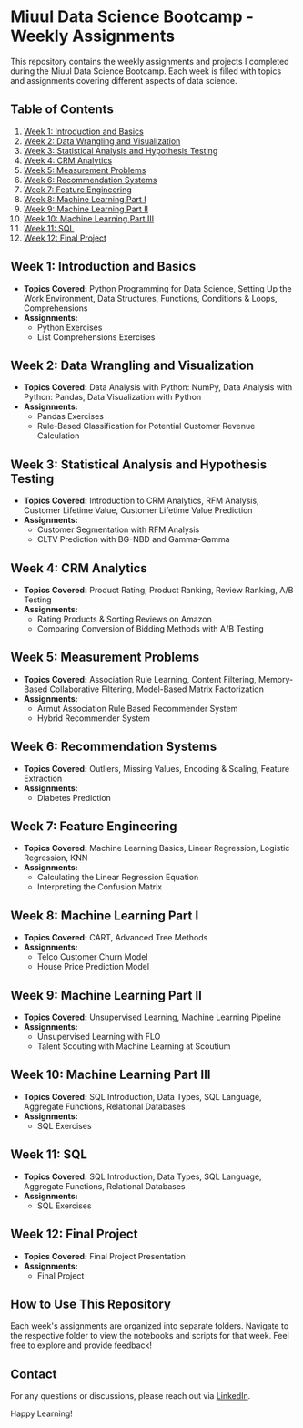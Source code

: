 # Miuul Data Science Bootcamp - Weekly Assignments

This repository contains the weekly assignments and projects I completed during the Miuul Data Science Bootcamp. Each week is filled with topics and assignments covering different aspects of data science.

## Table of Contents
1. [Week 1: Introduction and Basics](#week-1-introduction-and-basics)
2. [Week 2: Data Wrangling and Visualization](#week-2-data-wrangling-and-visualization)
3. [Week 3: Statistical Analysis and Hypothesis Testing](#week-3-statistical-analysis-and-hypothesis-testing)
4. [Week 4: CRM Analytics](#week-4-crm-analytics)
5. [Week 5: Measurement Problems](#week-5-measurement-problems)
6. [Week 6: Recommendation Systems](#week-6-recommendation-systems)
7. [Week 7: Feature Engineering](#week-7-feature-engineering)
8. [Week 8: Machine Learning Part I](#week-8-machine-learning-part-i)
9. [Week 9: Machine Learning Part II](#week-9-machine-learning-part-ii)
10. [Week 10: Machine Learning Part III](#week-10-machine-learning-part-iii)
11. [Week 11: SQL](#week-11-sql)
12. [Week 12: Final Project](#week-12-final-project)

## Week 1: Introduction and Basics
- **Topics Covered:** Python Programming for Data Science, Setting Up the Work Environment, Data Structures, Functions, Conditions & Loops, Comprehensions
- **Assignments:**
  - Python Exercises
  - List Comprehensions Exercises

## Week 2: Data Wrangling and Visualization
- **Topics Covered:** Data Analysis with Python: NumPy, Data Analysis with Python: Pandas, Data Visualization with Python
- **Assignments:**
  - Pandas Exercises
  - Rule-Based Classification for Potential Customer Revenue Calculation

## Week 3: Statistical Analysis and Hypothesis Testing
- **Topics Covered:** Introduction to CRM Analytics, RFM Analysis, Customer Lifetime Value, Customer Lifetime Value Prediction
- **Assignments:**
  - Customer Segmentation with RFM Analysis
  - CLTV Prediction with BG-NBD and Gamma-Gamma

## Week 4: CRM Analytics
- **Topics Covered:** Product Rating, Product Ranking, Review Ranking, A/B Testing
- **Assignments:**
  - Rating Products & Sorting Reviews on Amazon
  - Comparing Conversion of Bidding Methods with A/B Testing

## Week 5: Measurement Problems
- **Topics Covered:** Association Rule Learning, Content Filtering, Memory-Based Collaborative Filtering, Model-Based Matrix Factorization
- **Assignments:**
  - Armut Association Rule Based Recommender System
  - Hybrid Recommender System

## Week 6: Recommendation Systems
- **Topics Covered:** Outliers, Missing Values, Encoding & Scaling, Feature Extraction
- **Assignments:**
  - Diabetes Prediction

## Week 7: Feature Engineering
- **Topics Covered:** Machine Learning Basics, Linear Regression, Logistic Regression, KNN
- **Assignments:**
  - Calculating the Linear Regression Equation
  - Interpreting the Confusion Matrix

## Week 8: Machine Learning Part I
- **Topics Covered:** CART, Advanced Tree Methods
- **Assignments:**
  - Telco Customer Churn Model
  - House Price Prediction Model

## Week 9: Machine Learning Part II
- **Topics Covered:** Unsupervised Learning, Machine Learning Pipeline
- **Assignments:**
  - Unsupervised Learning with FLO
  - Talent Scouting with Machine Learning at Scoutium

## Week 10: Machine Learning Part III
- **Topics Covered:** SQL Introduction, Data Types, SQL Language, Aggregate Functions, Relational Databases
- **Assignments:**
  - SQL Exercises

## Week 11: SQL
- **Topics Covered:** SQL Introduction, Data Types, SQL Language, Aggregate Functions, Relational Databases
- **Assignments:**
  - SQL Exercises

## Week 12: Final Project
- **Topics Covered:** Final Project Presentation
- **Assignments:**
  - Final Project

## How to Use This Repository
Each week's assignments are organized into separate folders. Navigate to the respective folder to view the notebooks and scripts for that week. Feel free to explore and provide feedback!

## Contact
For any questions or discussions, please reach out via [LinkedIn](https://www.linkedin.com/in/smeydan/).

Happy Learning!

